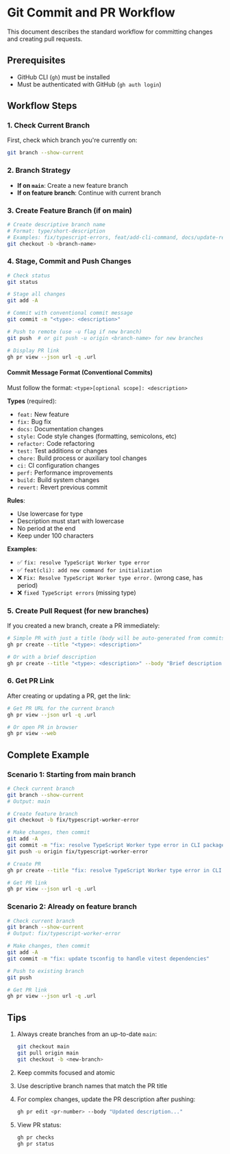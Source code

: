 # Git Commit and PR Workflow

This document describes the standard workflow for committing changes and creating pull requests.

## Prerequisites
- GitHub CLI (`gh`) must be installed
- Must be authenticated with GitHub (`gh auth login`)

## Workflow Steps

### 1. Check Current Branch
First, check which branch you're currently on:
```bash
git branch --show-current
```

### 2. Branch Strategy
- **If on `main`**: Create a new feature branch
- **If on feature branch**: Continue with current branch

### 3. Create Feature Branch (if on main)
```bash
# Create descriptive branch name
# Format: type/short-description
# Examples: fix/typescript-errors, feat/add-cli-command, docs/update-readme
git checkout -b <branch-name>
```

### 4. Stage, Commit and Push Changes
```bash
# Check status
git status

# Stage all changes
git add -A

# Commit with conventional commit message
git commit -m "<type>: <description>"

# Push to remote (use -u flag if new branch)
git push  # or git push -u origin <branch-name> for new branches

# Display PR link
gh pr view --json url -q .url
```

#### Commit Message Format (Conventional Commits)
Must follow the format: `<type>[optional scope]: <description>`

**Types** (required):
- `feat:` New feature
- `fix:` Bug fix
- `docs:` Documentation changes
- `style:` Code style changes (formatting, semicolons, etc)
- `refactor:` Code refactoring
- `test:` Test additions or changes
- `chore:` Build process or auxiliary tool changes
- `ci:` CI configuration changes
- `perf:` Performance improvements
- `build:` Build system changes
- `revert:` Revert previous commit

**Rules**:
- Use lowercase for type
- Description must start with lowercase
- No period at the end
- Keep under 100 characters

**Examples**:
- ✅ `fix: resolve TypeScript Worker type error`
- ✅ `feat(cli): add new command for initialization`
- ❌ `Fix: Resolve TypeScript Worker type error.` (wrong case, has period)
- ❌ `fixed TypeScript errors` (missing type)

### 5. Create Pull Request (for new branches)
If you created a new branch, create a PR immediately:
```bash
# Simple PR with just a title (body will be auto-generated from commits)
gh pr create --title "<type>: <description>"

# Or with a brief description
gh pr create --title "<type>: <description>" --body "Brief description of what this PR does"
```

### 6. Get PR Link
After creating or updating a PR, get the link:
```bash
# Get PR URL for the current branch
gh pr view --json url -q .url

# Or open PR in browser
gh pr view --web
```

## Complete Example

### Scenario 1: Starting from main branch
```bash
# Check current branch
git branch --show-current
# Output: main

# Create feature branch
git checkout -b fix/typescript-worker-error

# Make changes, then commit
git add -A
git commit -m "fix: resolve TypeScript Worker type error in CLI package"
git push -u origin fix/typescript-worker-error

# Create PR
gh pr create --title "fix: resolve TypeScript Worker type error in CLI package"

# Get PR link
gh pr view --json url -q .url
```

### Scenario 2: Already on feature branch
```bash
# Check current branch
git branch --show-current
# Output: fix/typescript-worker-error

# Make changes, then commit
git add -A
git commit -m "fix: update tsconfig to handle vitest dependencies"

# Push to existing branch
git push

# Get PR link
gh pr view --json url -q .url
```

## Tips
1. Always create branches from an up-to-date `main`:
   ```bash
   git checkout main
   git pull origin main
   git checkout -b <new-branch>
   ```

2. Keep commits focused and atomic

3. Use descriptive branch names that match the PR title

4. For complex changes, update the PR description after pushing:
   ```bash
   gh pr edit <pr-number> --body "Updated description..."
   ```

5. View PR status:
   ```bash
   gh pr checks
   gh pr status
   ```